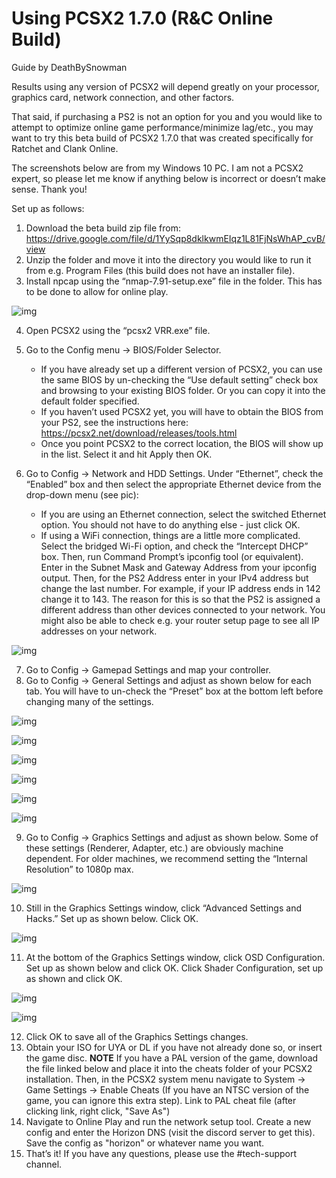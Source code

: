 # Using PCSX2 1.7.0 (R&C Online Build)
Guide by DeathBySnowman

Results using any version of PCSX2 will depend greatly on your processor, graphics card, network connection, and other factors.

That said, if purchasing a PS2 is not an option for you and you would like to attempt to optimize online game performance/minimize lag/etc., you may want to try this beta build of PCSX2 1.7.0 that was created specifically for Ratchet and Clank Online.

The screenshots below are from my Windows 10 PC. I am not a PCSX2 expert, so please let me know if anything below is incorrect or doesn’t make sense. Thank you!

Set up as follows:
1. Download the beta build zip file from: https://drive.google.com/file/d/1YySqp8dklkwmEIqz1L81FjNsWhAP_cvB/view 
2. Unzip the folder and move it into the directory you would like to run it from e.g. Program Files (this build does not have an installer file).
3. Install npcap using the “nmap-7.91-setup.exe” file in the folder. This has to be done to allow for online play.

![img](https://raw.githubusercontent.com/Horizon-Private-Server/horizon-wiki/main/assets/pcsx2/windows_explorer.png)

4. Open PCSX2 using the “pcsx2 VRR.exe” file.
5. Go to the Config menu → BIOS/Folder Selector.
    - If you have already set up a different version of PCSX2, you can use the same BIOS by un-checking the “Use default setting” check box and browsing to your existing BIOS folder. Or you can copy it into the default folder specified.
    - If you haven’t used PCSX2 yet, you will have to obtain the BIOS from your PS2, see the instructions here: https://pcsx2.net/download/releases/tools.html  
    - Once you point PCSX2 to the correct location, the BIOS will show up in the list. Select it and hit Apply then OK.

6. Go to Config → Network and HDD Settings. Under “Ethernet”, check the “Enabled” box and then select the appropriate Ethernet device from the drop-down menu (see pic):
    - If you are using an Ethernet connection, select the switched Ethernet option. You should not have to do anything else - just click OK.
    - If using a WiFi connection, things are a little more complicated. Select the bridged Wi-Fi option, and check the “Intercept DHCP” box. Then, run Command Prompt’s ipconfig tool (or equivalent). Enter in the Subnet Mask and Gateway Address from your ipconfig output. Then, for the PS2 Address enter in your IPv4 address but change the last number. For example, if your IP address ends in 142 change it to 143. The reason for this is so that the PS2 is assigned a different address than other devices connected to your network. You might also be able to check e.g. your router setup page to see all IP addresses on your network.

![img](https://raw.githubusercontent.com/Horizon-Private-Server/horizon-wiki/main/assets/pcsx2/wired_vs_wireless.png)

7. Go to Config → Gamepad Settings and map your controller.
8. Go to Config → General Settings and adjust as shown below for each tab. You will have to un-check the “Preset” box at the bottom left before changing many of the settings.

![img](https://raw.githubusercontent.com/Horizon-Private-Server/horizon-wiki/main/assets/pcsx2/ee_settings.png)

![img](https://raw.githubusercontent.com/Horizon-Private-Server/horizon-wiki/main/assets/pcsx2/VUs_setting.png)

![img](https://raw.githubusercontent.com/Horizon-Private-Server/horizon-wiki/main/assets/pcsx2/gs_only_setting.png)

![img](https://raw.githubusercontent.com/Horizon-Private-Server/horizon-wiki/main/assets/pcsx2/gs_setting.png)

![img](https://raw.githubusercontent.com/Horizon-Private-Server/horizon-wiki/main/assets/pcsx2/emulation_settings_simple.png)

![img](https://raw.githubusercontent.com/Horizon-Private-Server/horizon-wiki/main/assets/pcsx2/game_fixes.png)

9. Go to Config → Graphics Settings and adjust as shown below. Some of these settings (Renderer, Adapter, etc.) are obviously machine dependent. For older machines, we recommend setting the “Internal Resolution” to 1080p max.

![img](https://raw.githubusercontent.com/Horizon-Private-Server/horizon-wiki/main/assets/pcsx2/graphics_settings.png)

10. Still in the Graphics Settings window, click “Advanced Settings and Hacks.” Set up as shown below. Click OK.

![img](https://raw.githubusercontent.com/Horizon-Private-Server/horizon-wiki/main/assets/pcsx2/adv_settings.png)

11. At the bottom of the Graphics Settings window, click OSD Configuration. Set up as shown below and click OK. Click Shader Configuration, set up as shown and click OK.

![img](https://raw.githubusercontent.com/Horizon-Private-Server/horizon-wiki/main/assets/pcsx2/osd_setting.jpg)

![img](https://raw.githubusercontent.com/Horizon-Private-Server/horizon-wiki/main/assets/pcsx2/shader_setting.png)

12. Click OK to save all of the Graphics Settings changes.
13. Obtain your ISO for UYA or DL if you have not already done so, or insert the game disc.
**NOTE** If you have a PAL version of the game, download the file linked below and place it into the cheats folder of your PCSX2 installation. Then, in the PCSX2 system menu navigate to System -> Game Settings -> Enable Cheats (If you have an NTSC version of the game, you can ignore this extra step).
Link to PAL cheat file (after clicking link, right click, "Save As")
14. Navigate to Online Play and run the network setup tool. Create a new config and enter the Horizon DNS (visit the discord server to get this). Save the config as "horizon" or whatever name you want.
15. That’s it! If you have any questions, please use the #tech-support channel.

